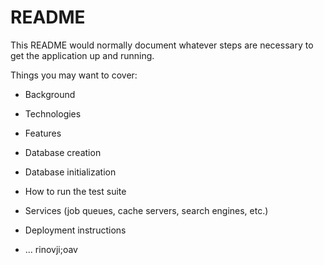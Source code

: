 # README

This README would normally document whatever steps are necessary to get the
application up and running.

Things you may want to cover:

* Background

* Technologies

* Features

* Database creation

* Database initialization

* How to run the test suite

* Services (job queues, cache servers, search engines, etc.)

* Deployment instructions

* ... rinovji;oav
